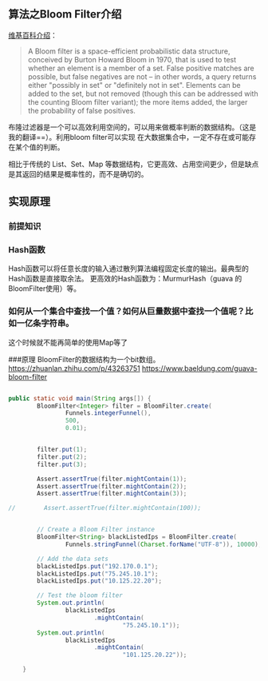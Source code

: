 ## 算法之Bloom Filter介绍

[维基百科介绍](https://en.wikipedia.org/wiki/Bloom_filter)：
> A Bloom filter is a space-efficient probabilistic data structure,
> conceived by Burton Howard Bloom in 1970,
> that is used to test whether an element is a member of a set.
> False positive matches are possible,
> but false negatives are not – in other words,
> a query returns either "possibly in set" or "definitely not in set".
> Elements can be added to the set,
> but not removed (though this can be addressed with the counting Bloom filter variant);
> the more items added, the larger the probability of false positives.

布隆过滤器是一个可以高效利用空间的，可以用来做概率判断的数据结构。（这是我的翻译==）。利用bloom filter可以实现
在大数据集合中，一定不存在或可能存在某个值的判断。

相比于传统的 List、Set、Map 等数据结构，它更高效、占用空间更少，但是缺点是其返回的结果是概率性的，而不是确切的。

## 实现原理

### 前提知识

### Hash函数
Hash函数可以将任意长度的输入通过散列算法编程固定长度的输出。最典型的Hash函数是直接取余法。
更高效的Hash函数为：MurmurHash（guava 的BloomFilter使用）等。

### 如何从一个集合中查找一个值？如何从巨量数据中查找一个值呢？比如一亿条字符串。
这个时候就不能再简单的使用Map等了

###原理
BloomFilter的数据结构为一个bit数组。
https://zhuanlan.zhihu.com/p/43263751
https://www.baeldung.com/guava-bloom-filter


```java

public static void main(String args[]) {
        BloomFilter<Integer> filter = BloomFilter.create(
                Funnels.integerFunnel(),
                500,
                0.01);


        filter.put(1);
        filter.put(2);
        filter.put(3);

        Assert.assertTrue(filter.mightContain(1));
        Assert.assertTrue(filter.mightContain(2));
        Assert.assertTrue(filter.mightContain(3));

//        Assert.assertTrue(filter.mightContain(100));


        // Create a Bloom Filter instance
        BloomFilter<String> blackListedIps = BloomFilter.create(
                Funnels.stringFunnel(Charset.forName("UTF-8")), 10000);

        // Add the data sets
        blackListedIps.put("192.170.0.1");
        blackListedIps.put("75.245.10.1");
        blackListedIps.put("10.125.22.20");

        // Test the bloom filter
        System.out.println(
                blackListedIps
                        .mightContain(
                                "75.245.10.1"));
        System.out.println(
                blackListedIps
                        .mightContain(
                                "101.125.20.22"));

    }
```

